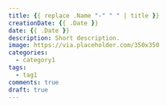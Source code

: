 ```yaml
---
title: {{ replace .Name "-" " " | title }}
creationDate: {{ .Date }}
date: {{ .Date }}
description: Short description.
image: https://via.placeholder.com/350x350
categories:
  - category1
tags:
  - tag1
comments: true
draft: true
---
```


